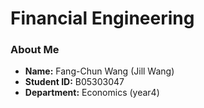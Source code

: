 # Financial Engineering

### About Me
* **Name:** Fang-Chun Wang (Jill Wang)
* **Student ID:** B05303047 
* **Department:** Economics (year4)



